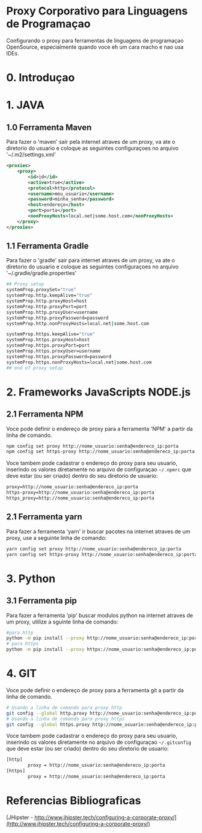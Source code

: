 # Proxy Corporativo para Linguagens de Programaçao
Configurando o proxy para ferramentas de linguagens de programaçao OpenSource, especialmente quando voce eh um cara macho e nao usa IDEs.

# 0. Introduçao



# 1. JAVA
## 1.0 Ferramenta Maven
Para fazer o 'maven' sair pela internet atraves de um proxy, va ate o diretorio do usuario e coloque as seguintes configuraçoes no arquivo '~/.m2/settings.xml'
```xml
<proxies>
    <proxy>
        <id>id</id>
        <active>true</active>
        <protocol>http</protocol>
        <username>meu_usuario</username>
        <password>minha_senha</password>
        <host>endereço</host>
        <port>porta</port>
        <nonProxyHosts>local.net|some.host.com</nonProxyHosts>
    </proxy>
</proxies>
```
## 1.1 Ferramenta Gradle
Para fazer o 'gradle' sair para internet atraves de um proxy, va ate o diretorio do usuario e coloque as seguintes configuraçoes no arquivo '~/.gradle/gradle.properties'
```bash
## Proxy setup
systemProp.proxySet="true"
systemProp.http.keepAlive="true"
systemProp.http.proxyHost=host
systemProp.http.proxyPort=port
systemProp.http.proxyUser=username
systemProp.http.proxyPassword=password
systemProp.http.nonProxyHosts=local.net|some.host.com

systemProp.https.keepAlive="true"
systemProp.https.proxyHost=host
systemProp.https.proxyPort=port
systemProp.https.proxyUser=username
systemProp.https.proxyPassword=password
systemProp.https.nonProxyHosts=local.net|some.host.com
## end of proxy setup
```


# 2. Frameworks JavaScripts NODE.js
## 2.1 Ferramenta NPM
Voce pode definir o endereço de proxy para a ferramenta 'NPM' a partir da linha de comando.
```bash
npm config set proxy http://nome_usuario:senha@endereco_ip:porta
npm config set https-proxy http://nome_usuario:senha@endereco_ip:porta
```
Voce tambem pode cadastrar o endereço do proxy para seu usuario, inserindo os valores diretamente no arquivo de configuraçao `~/.npmrc` que deve estar (ou ser criado) dentro do seu diretorio de usuario:
```xml
proxy=http://nome_usuario:senha@endereco_ip:porta
https-proxy=http://nome_usuario:senha@endereco_ip:porta
https_proxy=http://nome_usuario:senha@endereco_ip:porta
```

## 2.1 Ferramenta yarn
Para fazer a ferramenta 'yarn' ir buscar pacotes na internet atraves de um proxy, use a seguinte linha de comando:
```bash
yarn config set proxy http://nome_usuario:senha@endereco_ip:porta
yarn config set https-proxy http://nome_usuario:senha@endereco_ip:porta
```

# 3. Python
## 3.1 Ferramenta pip
Para fazer a ferramenta 'pip' buscar modulos python na internet atraves de um proxy, utilize a sguinte linha de comando:
```bash
#para http
python -m pip install --proxy http://nome_usuario:senha@endereco_ip:porta numpy
# para https
python -m pip install --proxy https://nome_usuario:senha@endereco_ip:porta numpy
```

# 4. GIT
Voce pode definir o endereço de proxy para a ferramenta git a partir da linha de comando.
```bash
# Usando a linha de comando para proxy http
git config --global http.proxy http://nome_usuario:senha@endereco_ip:porta
# Usando a linha de comando para proxy https
git config --global https.proxy http://nome_usuario:senha@endereco_ip:porta
```
Voce tambem pode cadastrar o endereço do proxy para seu usuario, inserindo os valores diretamente no arquivo de configuraçao `~/.gitconfig` que deve estar (ou ser criado) dentro do seu diretorio de usuario:
```xml
[http]
        proxy = http://nome_usuario:senha@endereco_ip:porta
[https]
        proxy = http://nome_usuario:senha@endereco_ip:porta
```

# Referencias Bibliograficas
[JHipster - http://www.jhipster.tech/configuring-a-corporate-proxy/](http://www.jhipster.tech/configuring-a-corporate-proxy/)
